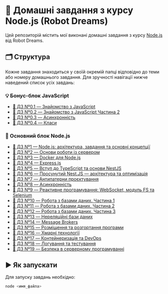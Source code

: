 # 📘 Домашні завдання з курсу Node.js (Robot Dreams)

Цей репозиторій містить мої виконані домашні завдання з курсу [Node.js](https://robotdreams.cc/uk/course/1416-node-js) від Robot Dreams.

## 🗂 Структура

Кожне завдання знаходиться у своїй окремій папці відповідно до теми або номеру домашнього завдання. Для зручності навігації нижче наведений список усіх завдань:

### 💡 Бонус-блок JavaScript

- [📄 ДЗ Nº0.1 — Знайомство з JavaScript](./bonus-js/HW01.js)
- [📄 ДЗ Nº0.2 — Знайомство з JavaScript Частина 2](./bonus-js/HW02.js)
- [📄 ДЗ Nº0.3 — Асинхронність](./bonus-js/HW03.js)
- [📄 ДЗ Nº0.4 — Класи](./bonus-js/HW04.js)

### 🚀 Основний блок Node.js

- [📄 ДЗ Nº1 — Node.js: архітектура, завдання та основні концепції](./task01/)
- [📄 ДЗ Nº2 — Основи роботи із сервером](./task02/)
- [📄 ДЗ Nº3 — Docker для Node.js](./task03/)
- [📄 ДЗ Nº4 — Express.js](./task04/)
- [📄 ДЗ Nº5 — Вступ до TypeScript та основи NestJS](./task05/)
- [📄 ДЗ Nº6 — Просунутий Nest.JS — архітектура та оптимізація](./task06/)
- [📄 ДЗ Nº7 — Антипатерни проєктування](./task07/)
- [📄 ДЗ Nº8 — Асинхронність](./task08/)
- [📄 ДЗ Nº9 — Реактивне програмування: WebSocket, модуль FS та Selenium](./task09/)
- [📄 ДЗ Nº10 — Робота з базами даних. Частина 1](./task10/)
- [📄 ДЗ Nº11 — Робота з базами даних. Частина 2](./task11/)
- [📄 ДЗ Nº12 — Робота з базами даних. Частина 3](./task12/)
- [📄 ДЗ Nº13 — Нереляційні бази даних](./task13/)
- [📄 ДЗ Nº14 — Message Brokers](./task14/)
- [📄 ДЗ Nº15 — Розміщення та розгортання програми](./task15/)
- [📄 ДЗ Nº16 — Хмарні технології](./task16/)
- [📄 ДЗ Nº17 — Контейнеризація та DevOps](./task17/)
- [📄 ДЗ Nº18 — Логування та тестування](./task18/)
- [📄 ДЗ Nº19 — Безпека в серверному програмуванні](./task19/)

## ▶️ Як запускати

Для запуску завдань необхідно:

```bash
node <имя_файла>
```

<!-- Якщо є файл `package.json`, то для запуску коду необхідно:

```bash
npm install
npm run dev
``` -->

